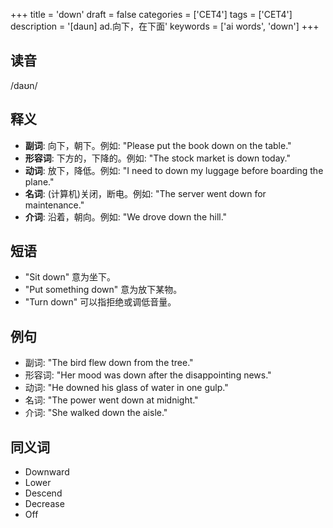 +++
title = 'down'
draft = false
categories = ['CET4']
tags = ['CET4']
description = '[daun] ad.向下，在下面'
keywords = ['ai words', 'down']
+++

## 读音
/daʊn/

## 释义
- **副词**: 向下，朝下。例如: "Please put the book down on the table."
- **形容词**: 下方的，下降的。例如: "The stock market is down today."
- **动词**: 放下，降低。例如: "I need to down my luggage before boarding the plane."
- **名词**: (计算机)关闭，断电。例如: "The server went down for maintenance."
- **介词**: 沿着，朝向。例如: "We drove down the hill."

## 短语
- "Sit down" 意为坐下。
- "Put something down" 意为放下某物。
- "Turn down" 可以指拒绝或调低音量。

## 例句
- 副词: "The bird flew down from the tree."
- 形容词: "Her mood was down after the disappointing news."
- 动词: "He downed his glass of water in one gulp."
- 名词: "The power went down at midnight."
- 介词: "She walked down the aisle."

## 同义词
- Downward
- Lower
- Descend
- Decrease
- Off
